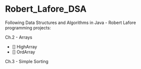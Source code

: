 # Robert_Lafore_DSA
Following Data Structures and Algorithms in Java - Robert Lafore programming projects:


Ch.2 - Arrays
  - [] HighArray
  - [] OrdArray

Ch.3 - Simple Sorting
